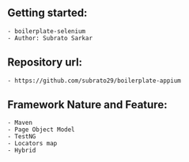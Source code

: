 Getting started:
-------------------------------------------------
	- boilerplate-selenium
	- Author: Subrato Sarkar

Repository url:
-------------------------------------------------
	- https://github.com/subrato29/boilerplate-appium

Framework Nature and Feature:
-------------------------------------------------
	- Maven
	- Page Object Model
	- TestNG
	- Locators map
	- Hybrid

